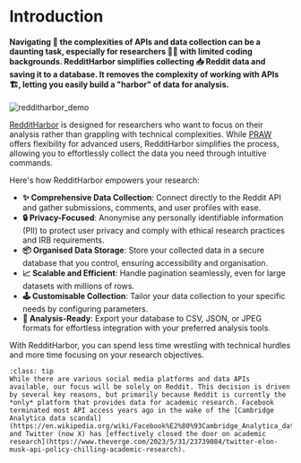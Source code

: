 # Introduction 

#### Navigating 🧭 the complexities of APIs and data collection can be a daunting task, especially for researchers 👨‍💻 with limited coding backgrounds. **RedditHarbor simplifies collecting 📥 Reddit data and saving it to a database**. It **removes the complexity** of working with APIs 🏗️, letting you easily build a "harbor" of data for analysis.

![redditharbor_demo](https://github.com/socius-org/RedditHarbor/assets/130935698/7bb4f570-90f7-4e6c-a469-7e8debf9a260)

[RedditHarbor](https://github.com/socius-org/RedditHarbor/) is designed for researchers who want to focus on their analysis rather than grappling with technical complexities. While [PRAW](https://praw.readthedocs.io/en/stable/) offers flexibility for advanced users, RedditHarbor simplifies the process, allowing you to effortlessly collect the data you need through intuitive commands.

Here's how RedditHarbor empowers your research:

* **✨ Comprehensive Data Collection**: Connect directly to the Reddit API and gather submissions, comments, and user profiles with ease.
* **🔒 Privacy-Focused**: Anonymise any personally identifiable information (PII) to protect user privacy and comply with ethical research practices and IRB requirements.
* **📦 Organised Data Storage**: Store your collected data in a secure database that you control, ensuring accessibility and organisation.
* **📈 Scalable and Efficient**: Handle pagination seamlessly, even for large datasets with millions of rows. 
* **🕹️ Customisable Collection**: Tailor your data collection to your specific needs by configuring parameters.
* **📂 Analysis-Ready**: Export your database to CSV, JSON, or JPEG formats for effortless integration with your preferred analysis tools.

With RedditHarbor, you can spend less time wrestling with technical hurdles and more time focusing on your research objectives. 

```{admonition} Why Reddit? 
:class: tip
While there are various social media platforms and data APIs available, our focus will be solely on Reddit. This decision is driven by several key reasons, but primarily because Reddit is currently the *only* platform that provides data for academic research. Facebook terminated most API access years ago in the wake of the [Cambridge Analytica data scandal](https://en.wikipedia.org/wiki/Facebook%E2%80%93Cambridge_Analytica_data_scandal), and Twitter (now X) has [effectively closed the door on academic research](https://www.theverge.com/2023/5/31/23739084/twitter-elon-musk-api-policy-chilling-academic-research).
``` 